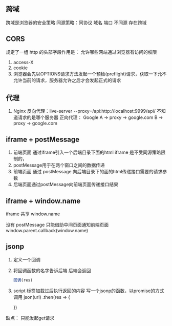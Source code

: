 ## 跨域
跨域是浏览器的安全策略
同源策略：同协议 域名 端口
不同源 存在跨域



## CORS
规定了一组 http 的头部字段作用是：
允许哪些网站通过浏览器有访问的权限
1. access-X
2. cookie
3. 浏览器会先以OPTIONS请求方法发起一个预检(preflight)请求，获取一下允不允许当前的请求，服务器允许之后才会发起正式的请求

## 代理
1. Nginx
   反向代理：live-server --proxy=/api:http://localhost:9999/api/
   不知道请求的是哪个服务器
   正向代理：
   Google
   A -> proxy -> google.com
   B -> proxy -> google.com

## iframe + postMessage
1. 前端页面 通过iframe引入一个后端目录下面的html
   iframe 是不受同源策略限制的，
2. postMessage用于在两个窗口之间的数据传递
3. 前端页面 通过 postMessage 向后端目录下的面的html传递接口需要的请求参数
4. 后端页面通过postMessage向前端页面传递接口结果

## iframe + window.name
iframe 共享 window.name

没有 postMessage 只能借助中间页面通知前端页面 window.parent.callback(window.name)

## jsonp
1. 定义一个回调
2. 将回调函数的名字告诉后端 后端会返回
   ```js
   回调(res)
   ```
3. script 标签加载过后执行返回的内容
   写一个jsonp的函数，以promise的方式调用
   json(url)
   .then(res => {

   })

缺点： 只能发起get请求